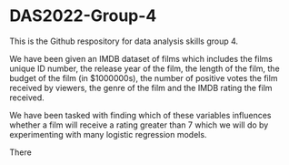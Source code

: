 # DAS2022-Group-4

This is the Github respository for data analysis skills group 4.

We have been given an IMDB dataset of films which includes the films unique ID number, the release year of the film, the length of the film, the budget of the film (in $1000000s), the number of positive votes the film received by viewers, the genre of the film and the IMDB rating the film received. 

We have been tasked with finding which of these variables influences whether a film will receive a rating greater than 7 which we will do by experimenting with many logistic regression models.

There


